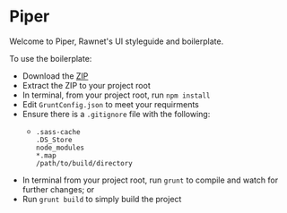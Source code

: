 # Piper
Welcome to Piper, Rawnet's UI styleguide and boilerplate.

To use the boilerplate: 
- Download the [ZIP](https://github.com/dahliacreative/piper/zipball/master)
- Extract the ZIP to your project root
- In terminal, from your project root, run `npm install`
- Edit `GruntConfig.json` to meet your requirments
- Ensure there is a `.gitignore` file with the following:
    -   ```
        .sass-cache
        .DS_Store
        node_modules
        *.map
        /path/to/build/directory
        ```
- In terminal from your project root, run `grunt` to compile and watch for further changes; or
- Run `grunt build` to simply build the project
